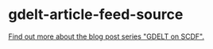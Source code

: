 # gdelt-article-feed-source

[Find out more about the blog post series "GDELT on SCDF".](https://www.syscrest.com/2019/08/blog-post-series-processing-gdeltproject-dot-org-data-with-spring-cloud-data-flow-2-2-0-on-kubernetes/)

